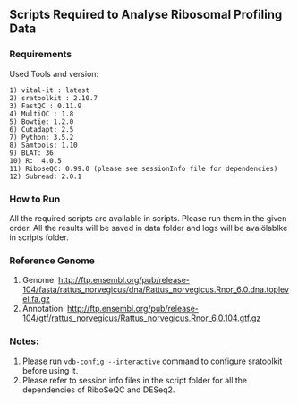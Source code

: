 ## Scripts Required to Analyse Ribosomal Profiling Data
### Requirements
Used Tools and version:
```
1) vital-it : latest
2) sratoolkit : 2.10.7
3) FastQC : 0.11.9
4) MultiQC : 1.8
5) Bowtie: 1.2.0 
6) Cutadapt: 2.5
7) Python: 3.5.2
8) Samtools: 1.10	
9) BLAT: 36
10) R:	4.0.5
11) RiboseQC: 0.99.0 (please see sessionInfo file for dependencies)
12) Subread: 2.0.1
```

### How to Run 
All the required scripts are available in scripts. Please run them in the given order. All the results will be saved in data folder and logs will be avaiölablke in scripts folder.



 

### Reference Genome
1) Genome: http://ftp.ensembl.org/pub/release-104/fasta/rattus_norvegicus/dna/Rattus_norvegicus.Rnor_6.0.dna.toplevel.fa.gz
2) Annotation: http://ftp.ensembl.org/pub/release-104/gtf/rattus_norvegicus/Rattus_norvegicus.Rnor_6.0.104.gtf.gz

### Notes:
1) Please run ```vdb-config --interactive``` command to configure sratoolkit before using it.
2) Please refer to session info files in the script folder for all the dependencies of RiboSeQC and DESeq2.
